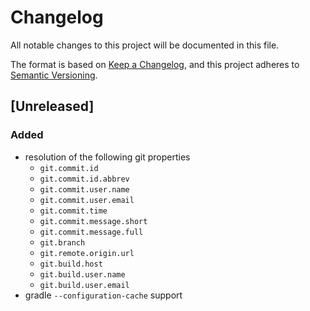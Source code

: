 # Changelog

All notable changes to this project will be documented in this file.

The format is based on [Keep a Changelog](https://keepachangelog.com/en/1.0.0/),
and this project adheres to [Semantic Versioning](https://semver.org/spec/v2.0.0.html).

## [Unreleased]

### Added

- resolution of the following git properties
    - `git.commit.id`
    - `git.commit.id.abbrev`
    - `git.commit.user.name`
    - `git.commit.user.email`
    - `git.commit.time`
    - `git.commit.message.short`
    - `git.commit.message.full`
    - `git.branch`
    - `git.remote.origin.url`
    - `git.build.host`
    - `git.build.user.name`
    - `git.build.user.email`
- gradle `--configuration-cache` support

